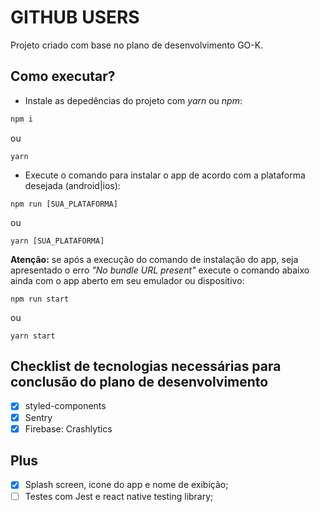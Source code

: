 # GITHUB USERS

Projeto criado com base no plano de desenvolvimento GO-K.

## Como executar?

- Instale as depedências do projeto com _yarn_ ou _npm_:

```bash
npm i
```
ou
```
yarn
```

- Execute o comando para instalar o app de acordo com a plataforma desejada (android|ios):

```
npm run [SUA_PLATAFORMA]
```
ou
```
yarn [SUA_PLATAFORMA]
```

**Atenção:** se após a execução do comando de instalação do app, seja apresentado o erro _"No bundle URL present"_ execute o comando abaixo ainda com o app aberto em seu emulador ou dispositivo:
```
npm run start
```
ou
```
yarn start
```

## Checklist de tecnologias necessárias para conclusão do plano de desenvolvimento
- [x] styled-components
- [x] Sentry
- [x] Firebase: Crashlytics

## Plus
- [x] Splash screen, icone do app e nome de exibição;
- [ ] Testes com Jest e react native testing library;